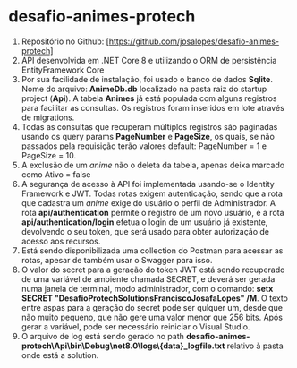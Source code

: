 # desafio-animes-protech

1. Repositório no Github: [https://github.com/josalopes/desafio-animes-protech]
2. API desenvolvida em .NET Core 8 e utilizando o ORM de persistência EntityFramework Core
3. Por sua facilidade de instalação, foi usado o banco de dados **Sqlite**. Nome do arquivo: **AnimeDb.db** localizado na pasta raiz do startup project (**Api**). A tabela **Animes** já está populada com alguns registros para facilitar as consultas. Os registros foram inseridos em lote através de migrations.
4. Todas as consultas que recuperam múltiplos registros são paginadas usando os query params **PageNumber** e **PageSize**, os quais, se não passados pela requisição terão valores default: PageNumber = 1 e PageSize = 10.
5. A exclusão de um *anime* não o deleta da tabela, apenas deixa marcado como Ativo = false
6. A segurança de acesso à API foi implementada usando-se o Identity Framework e JWT. Todas rotas exigem autenticação, sendo que a rota que cadastra um *anime* exige do usuário o perfil de Administrador. A rota **api/authentication** permite o registro de um novo usuário, e a rota **api/authentication/login** efetua o login de um usuário já existente, devolvendo o seu token, que será usado para obter autorização de acesso aos recursos.
7. Está sendo disponibilizada uma collection do Postman para acessar as rotas, apesar de também usar o Swagger para isso.
8. O valor do secret para a geração do token JWT está sendo recuperado de uma variável de ambiente chamada SECRET, e deverá ser gerada numa janela de terminal, modo administrador, com o comando: **setx SECRET "DesafioProtechSolutionsFranciscoJosafaLopes" /M**. O texto entre aspas para a geração do secret pode ser qulquer um, desde que não muito pequeno, que não gere uma valor menor que 256 bits. Após gerar a variável, pode ser necessário reiniciar o Visual Studio.
9. O arquivo de log está sendo gerado no path **desafio-animes-protech\Api\bin\Debug\net8.0\logs\\{data}_logfile.txt** relativo à pasta onde está a solution.
